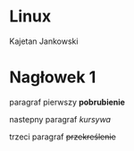 # Linux
Kajetan Jankowski
# Nagłowek 1
paragraf pierwszy
**pobrubienie**

nastepny paragraf
*kursywa*


trzeci paragraf
<strike>przekreślenie</strike>
